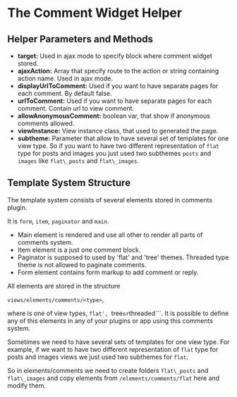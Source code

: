 The Comment Widget Helper
=========================

Helper Parameters and Methods
-----------------------------

 * **target:** Used in ajax mode to specify block where comment widget stored.
 * **ajaxAction:** Array that specify route to the action or string containing action name. Used in ajax mode.
 * **displayUrlToComment:** Used if you want to have separate pages for each comment. By default false.
 * **urlToComment:** Used if you want to have separate pages for each comment. Contain url to view comment.
 * **allowAnonymousComment:** boolean var, that show if anonymous comments allowed.
 * **viewInstance:** View instance class, that used to generated the page.
 * **subtheme:** Parameter that allow to have several set of templates for one view type. So if you want to have two different representation of ```flat``` type for posts and images you just used two subthemes ```posts``` and ```images``` like ```flat\_posts``` and ```flat\_images```.

Template System Structure
-------------------------

The template system consists of several elements stored in comments plugin.

It is ```form```, ```item```, ```paginator``` and ```main```.

 * Main element is rendered and use all other to render all parts of comments system.
 * Item element is a just one comment block.
 * Paginator is supposed to used by 'flat' and 'tree' themes. Threaded type theme is not allowed to paginate comments.
 * Form element contains form markup to add comment or reply.

All elements are stored in the structure

```views/elements/comments/<type>```,

where <type> is one of view types, ```flat', ```tree``` or ```threaded```. It is possible to define any of this elements in any of your plugins or app using this comments system.

Sometimes we need to have several sets of templates for one view type. For example, if we want to have two different representation of ```flat``` type for posts and images views we just used two subthemes for ```flat```.

So in elements/comments we need to create folders ```flat\_posts``` and ```flat\_images``` and copy elements from ```/elements/comments/flat``` here and modify them.
